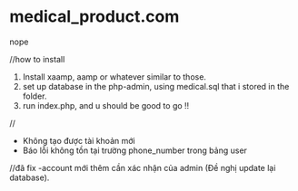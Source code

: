 # medical_product.com
nope

//how to install

1. Install xaamp, aamp or whatever similar to those.
2. set up database in the php-admin, using medical.sql that i stored in the folder.
3. run index.php, and u should be good to go !!


//

- Không tạo được tài khoản mới
- Báo lỗi không tồn tại trường phone_number trong bảng user

//đã fix
-account mới thêm cần xác nhận của admin (Đề nghị update lại database).
